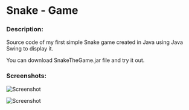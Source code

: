 # Snake - Game

### Description:

Source code of my first simple Snake game created in Java using Java Swing to display it.

You can download SnakeTheGame.jar file and try it out.

### Screenshots:

![Screenshot](https://github.com/jserweta/Obiektowe/blob/master/Snake%20-%20Game/1.png)

![Screenshot](https://github.com/jserweta/Obiektowe/blob/master/Snake%20-%20Game/2.png)